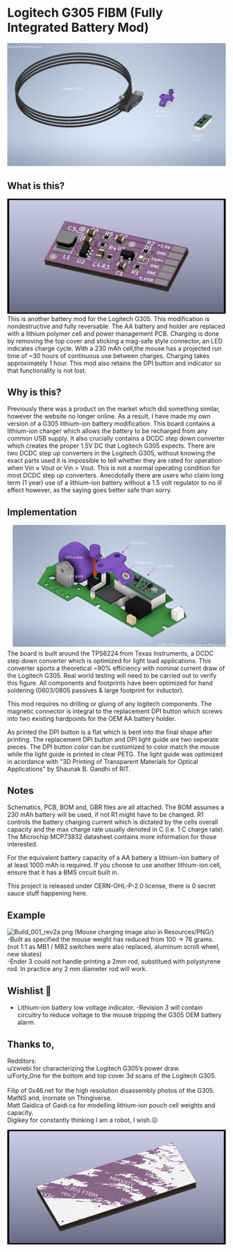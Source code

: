 # Logitech G305 FIBM (Fully Integrated Battery Mod)

![G305_lipo_PMIC.png](/Resources/PNG/Scope_of_modification.png)

## What is this?
![G305_lipo_PMIC.png](/Resources/PNG/G305_lipo_PMIC_F_2a.png)
  This is another battery mod for the Logitech G305. This modification is nondestructive and fully reversable.  The AA battery and holder are replaced with a lithium polymer
cell and power management PCB.  Charging is done by removing the top cover and sticking a mag-safe style connector, an LED indicates charge cycle. With a 230 mAh cell,the mouse has a projected run time of ~30 hours of continuous use between charges. Charging takes approximately 
1 hour.  This mod also retains the DPI button and indicator so that functionality is not lost.  

## Why is this?
  Previously there was a product on the market which did something similar, however the website no longer online.  As a result, I have made my own version of a G305
lithium-ion battery modification.  This board contains a lithium-ion charger which allows the battery to be recharged from any common USB supply.  It also crucially contains 
a DCDC step down converter which creates the proper 1.5V DC that Logitech G305 expects.  There are two DCDC step up converters in the Logitech G305, without knowing the 
exact parts used it is impossible to tell whether they are rated for operation when Vin ≈ Vout or Vin > Vout.  This is not a normal operating condition for most DCDC step up converters.
Anecdotally there are users who claim long term (1 year) use of a lithium-ion battery without a 1.5 volt regulator to no ill effect however, as the saying goes better safe than sorry.

## Implementation
![G305_lipo_PMIC.png](/Resources/PNG/g305_FBIM_mockup_point.png)
  The board is built around the TPS6224 from Texas Instruments, a DCDC step down converter which is optimized for light load applications.  This converter sports a theoretical ~90% efficiency with nominal current draw of the Logitech G305.  Real world testing will need to be carried out to verify this figure.  All components and footprints have been optimized for hand soldering (0603/0805 passives & large footprint for inductor).

  This mod requires no drilling or gluing of any logitech components. The magnetic connector is integral to the replacement DPI button which screws into two existing hardpoints for the OEM AA battery holder.  
  
  As printed the DPI button is a flat which is bent into the final shape after printing.  The 
replacement DPI button and DPI light guide are two seperate pieces. The DPI button color can be customized to color match the mouse while the light guide is printed in clear PETG. The light guide was optimized in acordance with "3D Printing of Transparent Materials for Optical Applications" by Shaunak B. Gandhi of RIT.

## Notes
  Schematics, PCB, BOM and, GBR files are all attached.  The BOM assumes a 230 mAh battery will be used, if not R1 might have to be changed.  R1 controls the battery charging 
current which is dictated by the cells overall capacity and the max charge rate usually denoted in C (i.e. 1 C charge rate). The Microchip MCP73832 datasheet contains more information 
for those interested. 

For the equivalent battery capacity of a AA battery a lithium-ion battery of at least 1000 mAh is required.  If you choose to use another lithium-ion cell, ensure that it has a BMS circuit built in.

  This project is released under CERN-OHL-P-2.0 license, there is 0 secret sauce stuff happening here.

## Example
![Build_001_rev2a.png](/Resources/PNG/Build_001_rev2a.png)
(Mouse charging image also in Resources/PNG/)<br>
-Built as specified the mouse weight has reduced from 100 -> 76 grams. (not 1:1 as MB1 / MB2 switches were also replaced, aluminum scroll wheel, new skates)<br>
-Ender 3 could not handle printing a 2mm rod, substitued with polystyrene rod. In practice any 2 mm diameter rod will work.<br>



## Wishlist 🔮
- Lithium-ion battery low voltage indicator.
  -Revision 3 will contain circuitry to reduce voltage to the mouse tripping the G305 OEM battery alarm.

## Thanks to, 
Redditors:<br>
u/zwiebi for characterizing the Logitech G305’s power draw.<br>
u/Forty_0ne for the bottom and top cover 3d scans of the Logitech G305.<br>
<br>
Filip of 0x46.net for the high resolution disassembly photos of the G305.<br>
MatNS and, inornate on Thingiverse.<br>
Matt Gaidica of Gaidi.ca for modelling lithium-ion pouch cell weights and capacity.<br>
Digikey for constantly thinking I am a robot, I wish.😖<br>

![G305_lipo_PMIC_B.png](/Resources/PNG/G305_lipo_PMIC_B_2a.png)
